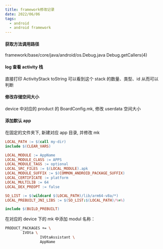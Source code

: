 ```yaml
---
title: framework修改记录
date: 2022/06/06
tags:
  - android
  - android framework
---
```


#### 获取方法调用路径

framework/base/core/java/android/os.Debug.java
Debug.getCallers(4)

#### log 查看 activity 栈

直接打印 ActivityStack toString 可以看到这个 stack 的数量、类型、id 从而可以判断

#### 修改存储空间大小

device 中对应的 product 的 BoardConfig.mk, 修改 userdata 空间大小

#### 添加默认 app

在固定的文件夹下, 新建对应 app 目录, 并修改 mk

```mk
LOCAL_PATH := $(call my-dir)
include $(CLEAR_VARS)

LOCAL_MODULE := AppName
LOCAL_MODULE_CLASS := APPS
LOCAL_MODULE_TAGS := optional
LOCAL_SRC_FILES := $(LOCAL_MODULE).apk
LOCAL_MODULE_SUFFIX := $(COMMON_ANDROID_PACKAGE_SUFFIX)
LOCAL_CERTIFICATE := platform
LOCAL_MULTILIB := 64
LOCAL_DEX_PREOPT := false

SO_LIST := $(wildcard $(LOCAL_PATH)/lib/arm64-v8a/*)
LOCAL_PREBUILT_JNI_LIBS := $(SO_LIST:$(LOCAL_PATH)/%=%)

include $(BUILD_PREBUILT)
```

在对应的 device 下的 mk 中添加 modul 名称：

```bash
PRODUCT_PACKAGES += \
        IVOta \
                IVOtaAssistant \
                AppName
```
